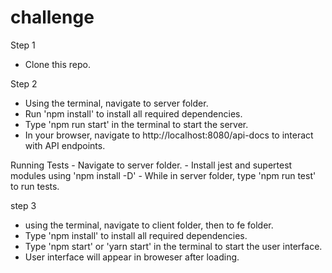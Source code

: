 # challenge

Step 1
  - Clone this repo.
  
Step 2
  - Using the terminal, navigate to server folder.
  - Run 'npm install' to install all required dependencies. 
  - Type 'npm run start' in the terminal to start the server.
  - In your browser, navigate to http://localhost:8080/api-docs to interact with API endpoints.

  Running Tests
    - Navigate to server folder.
    - Install jest and supertest modules using 'npm install -D'
    - While in server folder, type 'npm run test' to run tests.

step 3
  - using the terminal, navigate to client folder, then to fe folder.
  - Type 'npm install' to install all required dependencies.
  - Type 'npm start' or 'yarn start' in the terminal to start the user interface.
  - User interface will appear in broweser after loading.
